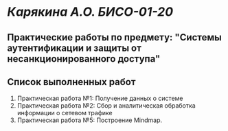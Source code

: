# *Карякина А.О. БИСО-01-20* 

## Практические работы по предмету: "Системы аутентификации и защиты от несанкционированного доступа"

## Список выполненных работ 
1. Практическая работа №1: Получение данных о системе
2. Практическая работа №2: Сбор и аналитическая обработка информации о сетевом трафике
3. Практическая работа №5: Построение Mindmap.
